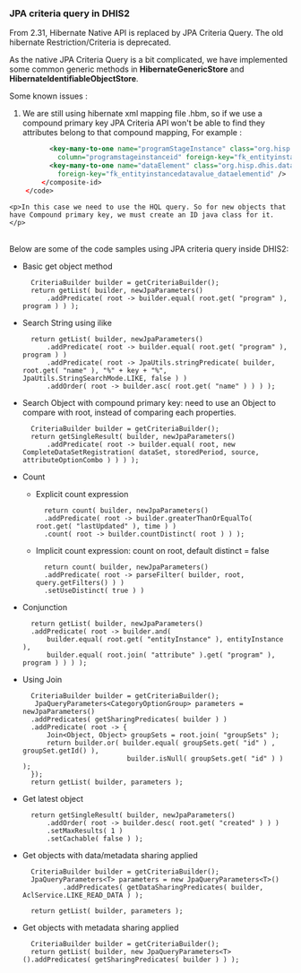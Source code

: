 ### JPA criteria query in DHIS2
From 2.31, Hibernate Native API is replaced by JPA Criteria Query. The old hibernate Restriction/Criteria is deprecated. 

As the native JPA Criteria Query is a bit complicated, we have implemented some common generic methods in **HibernateGenericStore** and **HibernateIdentifiableObjectStore**. 

Some known issues : 

1. We are still using hibernate xml mapping file .hbm, so if we use a compound primary key JPA Criteria API won't be able to find they attributes belong to that compound mapping, For example :
```xml <composite-id>
          <key-many-to-one name="programStageInstance" class="org.hisp.dhis.program.ProgramStageInstance"
            column="programstageinstanceid" foreign-key="fk_entityinstancedatavalue_programstageinstanceid" />
          <key-many-to-one name="dataElement" class="org.hisp.dhis.dataelement.DataElement" column="dataelementid"
            foreign-key="fk_entityinstancedatavalue_dataelementid" />
        </composite-id>
    </code>
```
    <p>In this case we need to use the HQL query. So for new objects that have Compound primary key, we must create an ID java class for it. </p>

</br>Below are some of the code samples using JPA criteria query inside DHIS2: 

- Basic get object method 

        CriteriaBuilder builder = getCriteriaBuilder();
        return getList( builder, newJpaParameters()
            .addPredicate( root -> builder.equal( root.get( "program" ), program ) ) );

- Search String using ilike

        return getList( builder, newJpaParameters()
            .addPredicate( root -> builder.equal( root.get( "program" ), program ) )
            .addPredicate( root -> JpaUtils.stringPredicate( builder, root.get( "name" ), "%" + key + "%", JpaUtils.StringSearchMode.LIKE, false ) )
            .addOrder( root -> builder.asc( root.get( "name" ) ) ) );

- Search Object with compound primary key: need to use an Object to compare with root, instead of comparing each properties.

        CriteriaBuilder builder = getCriteriaBuilder();
        return getSingleResult( builder, newJpaParameters()
            .addPredicate( root -> builder.equal( root, new CompleteDataSetRegistration( dataSet, storedPeriod, source, attributeOptionCombo ) ) ) );

- Count
	
    * Explicit count expression
        
            return count( builder, newJpaParameters()
            .addPredicate( root -> builder.greaterThanOrEqualTo( root.get( "lastUpdated" ), time ) )
            .count( root -> builder.countDistinct( root ) ) );

    * Implicit count expression: count on root, default distinct = false
    	 
            return count( builder, newJpaParameters()
            .addPredicate( root -> parseFilter( builder, root, query.getFilters() ) )
            .setUseDistinct( true ) )

- Conjunction 
 	
        return getList( builder, newJpaParameters()
        .addPredicate( root -> builder.and(
            builder.equal( root.get( "entityInstance" ), entityInstance ),
            builder.equal( root.join( "attribute" ).get( "program" ), program ) ) ) );

- Using Join
 	
        CriteriaBuilder builder = getCriteriaBuilder();
         JpaQueryParameters<CategoryOptionGroup> parameters = newJpaParameters()
        .addPredicates( getSharingPredicates( builder ) )
        .addPredicate( root -> {
            Join<Object, Object> groupSets = root.join( "groupSets" );
            return builder.or( builder.equal( groupSets.get( "id" ) , groupSet.getId() ),
                                builder.isNull( groupSets.get( "id" ) ) );
        });
        return getList( builder, parameters );

- Get latest object 

        return getSingleResult( builder, newJpaParameters()
            .addOrder( root -> builder.desc( root.get( "created" ) ) )
            .setMaxResults( 1 )
            .setCachable( false ) );

- Get objects with data/metadata sharing applied 
    
        CriteriaBuilder builder = getCriteriaBuilder();
        JpaQueryParameters<T> parameters = new JpaQueryParameters<T>()
                .addPredicates( getDataSharingPredicates( builder, AclService.LIKE_READ_DATA ) );

        return getList( builder, parameters );

- Get objects with metadata sharing applied

        CriteriaBuilder builder = getCriteriaBuilder();
        return getList( builder, new JpaQueryParameters<T>().addPredicates( getSharingPredicates( builder ) ) );

